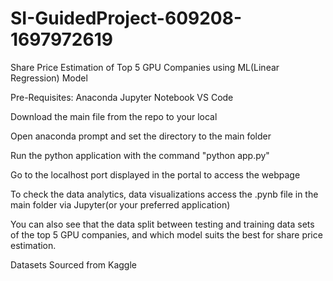 # SI-GuidedProject-609208-1697972619

Share Price Estimation of Top 5 GPU Companies using ML(Linear Regression) Model

Pre-Requisites:
Anaconda
Jupyter Notebook
VS Code

Download the main file from the repo to your local

Open anaconda prompt and set the directory to the main folder

Run the python application with the command "python app.py"

Go to the localhost port displayed in the portal to access the webpage



To check the data analytics, data visualizations access the .pynb file in the main folder via Jupyter(or your preferred application)

You can also see that the data split between testing and training data sets of the top 5 GPU companies, and which model suits the best for share price estimation.



Datasets Sourced from Kaggle



